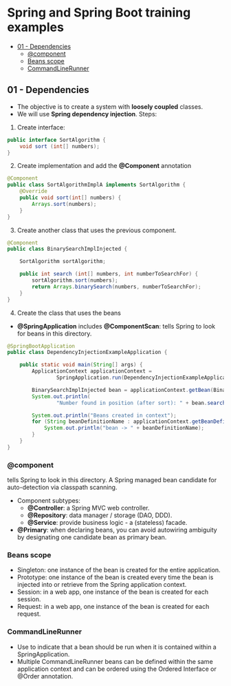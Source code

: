 # Spring and Spring Boot training examples
<!-- TOC START min:2 max:3 link:true asterisk:false update:true -->
- [01 - Dependencies](#01---dependencies)
    - [@component](#component)
    - [Beans scope](#beans-scope)
    - [CommandLineRunner](#commandlinerunner)
<!-- TOC END -->



## 01 - Dependencies

* The objective is to create a system with **loosely coupled** classes.  
* We will use **Spring dependency injection**. Steps:  
 1. Create interface:
```java
public interface SortAlgorithm {
    void sort (int[] numbers);
}
```
 2. Create implementation and add the **@Component** annotation
```java
@Component
public class SortAlgorithmImplA implements SortAlgorithm {
    @Override
    public void sort(int[] numbers) {
        Arrays.sort(numbers);
    }
}
```
 3. Create another class that uses the previous component.  
```java
@Component
public class BinarySearchImplInjected {

    SortAlgorithm sortAlgorithm;

    public int search (int[] numbers, int numberToSearchFor) {
        sortAlgorithm.sort(numbers);
        return Arrays.binarySearch(numbers, numberToSearchFor);
    }
}
```
 4. Create the class that uses the beans  
   * **@SpringApplication** includes **@ComponentScan**: tells Spring to look for beans in this directory.

```java
@SpringBootApplication
public class DependencyInjectionExampleApplication {

    public static void main(String[] args) {
        ApplicationContext applicationContext =
                SpringApplication.run(DependencyInjectionExampleApplication.class, args);

        BinarySearchImplInjected bean = applicationContext.getBean(BinarySearchImplInjected.class);
        System.out.println(
                "Number found in position (after sort): " + bean.search(new int[]{3, 5, 1}, 3));

        System.out.println("Beans created in context");
        for (String beanDefinitionName : applicationContext.getBeanDefinitionNames()) {
            System.out.println("bean -> " + beanDefinitionName);
        }
    }
}
```
### @component
tells Spring to look in this directory. A Spring managed bean candidate for auto-detection via classpath scanning.
* Component subtypes:
  * **@Controller**: a Spring MVC web controller.
  * **@Repository**: data manager / storage (DAO, DDD).
  * **@Service**: provide business logic - a (stateless) facade.
* **@Primary**: when declaring beans, you can avoid autowiring ambiguity by designating one candidate bean as primary bean.

### Beans scope
* Singleton: one instance of the bean is created for the entire application.
* Prototype: one instance of the bean is created every time the bean is injected into or retrieve from the Spring application context.
* Session: in a web app, one instance of the bean is created for each session.
* Request: in a web app, one instance of the bean is created for each request.

### CommandLineRunner
* Use to indicate that a bean should be run when it is contained within a SpringApplication.
* Multiple CommandLineRunner beans can be defined within the same application context and can be ordered using the Ordered Interface or @Order annotation.
